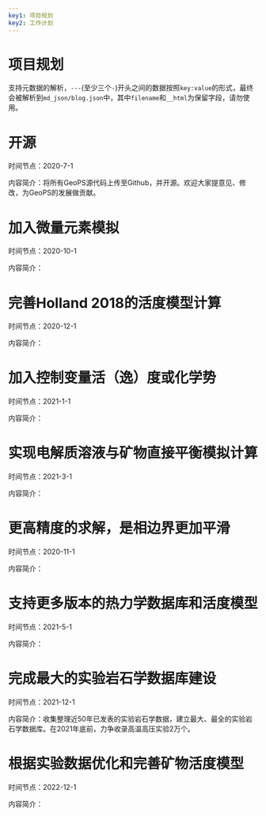 ```yaml
---
key1: 项目规划
key2: 工作计划
---
```


# 项目规划

支持元数据的解析，`---`(至少三个`-`)开头之间的数据按照`key:value`的形式，最终会被解析到`md_json/blog.json`中，其中`filename`和`__html`为保留字段，请勿使用。

# 开源
时间节点：2020-7-1  

内容简介：将所有GeoPS源代码上传至Github，并开源。欢迎大家提意见、修改，为GeoPS的发展做贡献。

# 加入微量元素模拟
时间节点：2020-10-1

内容简介：

# 完善Holland 2018的活度模型计算
时间节点：2020-12-1

内容简介：

# 加入控制变量活（逸）度或化学势
时间节点：2021-1-1

内容简介：

# 实现电解质溶液与矿物直接平衡模拟计算
时间节点：2021-3-1

内容简介：

# 更高精度的求解，是相边界更加平滑
时间节点：2020-11-1

内容简介：

# 支持更多版本的热力学数据库和活度模型
时间节点：2021-5-1

内容简介：

# 完成最大的实验岩石学数据库建设
时间节点：2021-12-1

内容简介：收集整理近50年已发表的实验岩石学数据，建立最大、最全的实验岩石学数据库。在2021年底前，力争收录高温高压实验2万个。

# 根据实验数据优化和完善矿物活度模型
时间节点：2022-12-1

内容简介：



